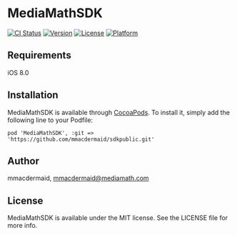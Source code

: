 # MediaMathSDK

[![CI Status](http://img.shields.io/travis/mmacdermaid/MediaMathSDK.svg?style=flat)](https://travis-ci.org/mmacdermaid/MediaMathSDK)
[![Version](https://img.shields.io/cocoapods/v/MediaMathSDK.svg?style=flat)](http://cocoadocs.org/docsets/MediaMathSDK)
[![License](https://img.shields.io/cocoapods/l/MediaMathSDK.svg?style=flat)](http://cocoadocs.org/docsets/MediaMathSDK)
[![Platform](https://img.shields.io/cocoapods/p/MediaMathSDK.svg?style=flat)](http://cocoadocs.org/docsets/MediaMathSDK)

## Requirements

iOS 8.0

## Installation

MediaMathSDK is available through [CocoaPods](http://cocoapods.org). To install
it, simply add the following line to your Podfile:

    pod 'MediaMathSDK', :git => 'https://github.com/mmacdermaid/sdkpublic.git'

## Author

mmacdermaid, mmacdermaid@mediamath.com

## License

MediaMathSDK is available under the MIT license. See the LICENSE file for more info.

